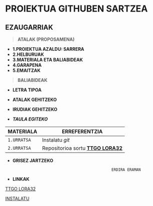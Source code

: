 # PROIEKTUA GITHUBEN SARTZEA

## EZAUGARRIAK

> **ATALAK (PROPOSAMENA)**

* **1.PROIEKTUA AZALDU: SARRERA**
* **2.HELBURUAK**
* **3.MATERIALA ETA BALIABIDEAK**
* **4.GARAPENA**
* **5.EMAITZAK**


> **BALIABIDEAK**

* **LETRA TIPOA**

* **ATALAK GEHITZEKO**

* **IRUDIAK GEHITZEKO**


* ***TAULA EGITEKO***

| MATERIALA | ERREFERENTZIA |
| --- | --- |
| `1.URRATSA` | Instalatu *git* |
| `2.URRATSA` | Repositorioa sortu **[TTGO LORA32](https://tienda.bricogeek.com/lora/1122-ttgo-lora32-esp32-con-oled-900-mhz.html)**|

* **GRISEZ JARTZEKO**

                                                  ERDIRA ERAMAN

* **LINKAK**

[TTGO LORA32](https://tienda.bricogeek.com/lora/1122-ttgo-lora32-esp32-con-oled-900-mhz.html)

[INSTALATU](https://github.com/leirerodriguez/GITHUB/blob/main/REPOSITORIOA%20SORTZEKO.txt)

